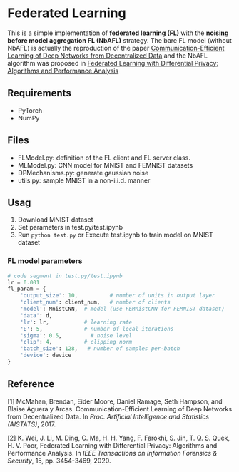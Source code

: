 # Federated Learning

This is a simple implementation of **federated learning (FL)** with the **noising before model aggregation FL (NbAFL)** strategy. The bare FL model (without NbAFL) is actually the reproduction of the paper [Communication-Efficient Learning of Deep Networks from Decentralized Data](https://arxiv.org/abs/1602.05629) and the NbAFL algorithm was proposed in [Federated Learning with Differential Privacy: Algorithms and Performance Analysis](https://arxiv.org/abs/1911.00222)


## Requirements
- PyTorch
- NumPy

## Files
- FLModel.py: definition of the FL client and FL server class.
- MLModel.py: CNN model for MNIST and FEMNIST datasets
- DPMechanisms.py: generate gaussian noise
- utils.py: sample MNIST in a non-i.i.d. manner

## Usag
1. Download MNIST dataset
2. Set parameters in test.py/test.ipynb
3. Run ```python test.py``` or Execute test.ipynb to train model on MNIST dataset

### FL model parameters
```python
# code segment in test.py/test.ipynb
lr = 0.001
fl_param = {
    'output_size': 10,          # number of units in output layer
    'client_num': client_num,   # number of clients
    'model': MnistCNN,  # model (use FEMnistCNN for FEMNIST dataset)
    'data': d,
    'lr': lr,           # learning rate
    'E': 5,             # number of local iterations
    'sigma': 0.5,         # noise level
    'clip': 4,          # clipping norm
    'batch_size': 128,   # number of samples per-batch
    'device': device
}
```

## Reference
[1] McMahan, Brendan, Eider Moore, Daniel Ramage, Seth Hampson, and Blaise Aguera y Arcas. Communication-Efficient Learning of Deep Networks from Decentralized Data. In *Proc. Artificial Intelligence and Statistics (AISTATS)*, 2017.

[2] K. Wei, J. Li, M. Ding, C. Ma, H. H. Yang, F. Farokhi, S. Jin, T. Q. S. Quek, H. V. Poor, Federated Learning with Differential Privacy: Algorithms and Performance Analysis. In *IEEE Transactions on Information Forensics & Security*, 15, pp. 3454-3469, 2020.
